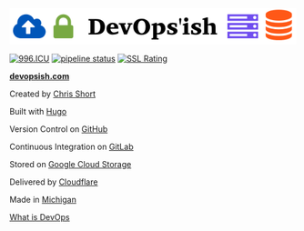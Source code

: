 ![DevOps'ish](static/img/DevOpsish-Wide.png)

[![996.ICU](https://img.shields.io/badge/link-996.icu-red.svg)](https://996.icu)
[![pipeline status](https://gitlab.com/chrisshort/devopsish.com/badges/master/pipeline.svg)](https://gitlab.com/chrisshort/devopsish.com/commits/master)
[![SSL Rating](https://sslbadge.org/?domain=devopsish.com)](https://www.ssllabs.com/ssltest/analyze.html?d=devopsish.com)

[**devopsish.com**](https://devopsish.com)

Created by [Chris Short](https://chrisshort.net/)

Built with [Hugo](https://gohugo.io/)

Version Control on [GitHub](https://github.com/chris-short/devopsish.com)

Continuous Integration on [GitLab](https://gitlab.com/chrisshort/devopsish.com/pipelines)

Stored on [Google Cloud Storage](https://cloud.google.com/storage/)

Delivered by [Cloudflare](https://www.cloudflare.com/)

Made in [Michigan](https://www.michigan.org/)

[What is DevOps](https://devopsish.com/what-is-devops/)
